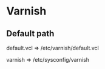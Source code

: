 # Varnish

## Default path
default.vcl => /etc/varnish/default.vcl

varnish => /etc/sysconfig/varnish

